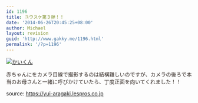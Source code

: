 ```yaml
---
id: 1196
title: ユウスケ第３弾！！
date: '2014-06-26T20:45:25+08:00'
author: Michael
layout: revision
guid: 'http://www.gakky.me/1196.html'
permalink: '/?p=1196'
---
```


[![かいくん](http://www.yui-aragaki.org/wp-content/uploads/2014/06/かいくん.jpg)](http://www.yui-aragaki.org/wp-content/uploads/2014/06/かいくん.jpg)

<span style="color: #302722;">赤ちゃんにをカメラ目線で撮影するのは結構難しいのですが、カメラの後ろで本当のお母さんと一緒に呼びかけていたら、丁度正面を向いてくれました！！</span>

source: https://yui-aragaki.lespros.co.jp
